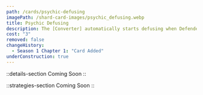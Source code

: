 ```yaml
---
path: /cards/psychic-defusing
imagePath: /shard-card-images/psychic_defusing.webp
title: Psychic Defusing
description: The [Converter] automatically starts defusing when Defenders are nearby.
cost: "3"
removed: false
changeHistory:
  - Season 1 Chapter 1: "Card Added"
underConstruction: true
---
```


::details-section
Coming Soon
::

::strategies-section
Coming Soon
::
